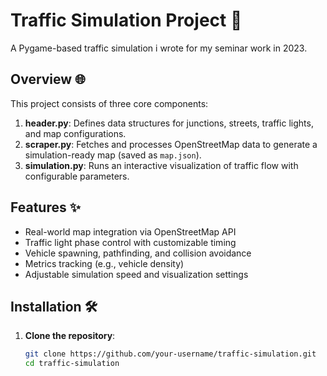 # Traffic Simulation Project 🚗

A Pygame-based traffic simulation i wrote for my seminar work in 2023.

## Overview 🌐
This project consists of three core components:
1. **header.py**: Defines data structures for junctions, streets, traffic lights, and map configurations.
2. **scraper.py**: Fetches and processes OpenStreetMap data to generate a simulation-ready map (saved as `map.json`).
3. **simulation.py**: Runs an interactive visualization of traffic flow with configurable parameters.

## Features ✨
- Real-world map integration via OpenStreetMap API
- Traffic light phase control with customizable timing
- Vehicle spawning, pathfinding, and collision avoidance
- Metrics tracking (e.g., vehicle density)
- Adjustable simulation speed and visualization settings

## Installation 🛠️
1. **Clone the repository**:
   ```bash
   git clone https://github.com/your-username/traffic-simulation.git
   cd traffic-simulation